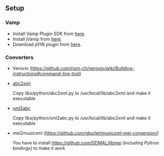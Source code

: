 ## Setup

### Vamp
- Inntall Vamp Plugin SDK from [here](https://vamp-plugins.org/develop.html).
- Install jVamp from [here](https://code.soundsoftware.ac.uk/projects/jvamp/files).
- Download pYIN plugin from [here](https://code.soundsoftware.ac.uk/projects/pyin/files).

### Converters
- Verovio (https://github.com/rism-ch/verovio/wiki/Building-instructions#command-line-tool)
- [abc2xml](https://wim.vree.org/svgParse/abc2xml.html)

  Copy libs/python/abc2xml.py to /usr/local/lib/abc2xml and make it executable
  
- [xml2abc](https://wim.vree.org/svgParse/xml2abc.html)

  Copy libs/python/xml2abc.py to /usr/local/lib/abc2xml and make it executable
- mei2musicxml (https://github.com/gburlet/musicxml-mei-conversion/)

  You have to install https://github.com/DDMAL/libmei (including Python bindings) to make it work 